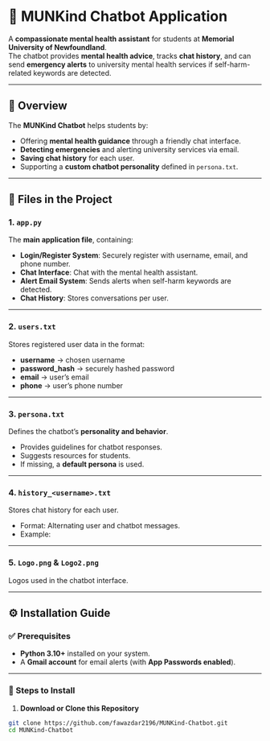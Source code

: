 # 🤖 MUNKind Chatbot Application  

A **compassionate mental health assistant** for students at **Memorial University of Newfoundland**.  
The chatbot provides **mental health advice**, tracks **chat history**, and can send **emergency alerts** to university mental health services if self-harm-related keywords are detected.  

---

## 📖 Overview  

The **MUNKind Chatbot** helps students by:  
- Offering **mental health guidance** through a friendly chat interface.  
- **Detecting emergencies** and alerting university services via email.  
- **Saving chat history** for each user.  
- Supporting a **custom chatbot personality** defined in `persona.txt`.  

---

## 📂 Files in the Project  

### 1. `app.py`  
The **main application file**, containing:  
- **Login/Register System**: Securely register with username, email, and phone number.  
- **Chat Interface**: Chat with the mental health assistant.  
- **Alert Email System**: Sends alerts when self-harm keywords are detected.  
- **Chat History**: Stores conversations per user.  

---

### 2. `users.txt`  
Stores registered user data in the format:  

- **username** → chosen username  
- **password_hash** → securely hashed password  
- **email** → user’s email  
- **phone** → user’s phone number  

---

### 3. `persona.txt`  
Defines the chatbot’s **personality and behavior**.  

- Provides guidelines for chatbot responses.  
- Suggests resources for students.  
- If missing, a **default persona** is used.  

---

### 4. `history_<username>.txt`  
Stores chat history for each user.  

- Format: Alternating user and chatbot messages.  
- Example:  

---

### 5. `Logo.png` & `Logo2.png`  
Logos used in the chatbot interface.  

---

## ⚙️ Installation Guide  

### ✅ Prerequisites  
- **Python 3.10+** installed on your system.  
- A **Gmail account** for email alerts (with **App Passwords enabled**).  

---

### 🔽 Steps to Install  
1. **Download or Clone this Repository**  
 ```bash
 git clone https://github.com/fawazdar2196/MUNKind-Chatbot.git
 cd MUNKind-Chatbot
